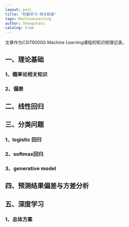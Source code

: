 ```yaml
---
layout: post
title: "机器学习-相关链接"
tags: MachineLearning
author: Shenpotato
catalog: true
---
```


文章作为CSIT6000G Machine Learning课程的知识梳理记录。



## 一、理论基础

### 1、概率论相关知识

### 2、偏差



## 二、线性回归



## 三、分类问题

### 1、logistic 回归

### 2、softmax回归

### 3、generative model



## 四、预测结果偏差与方差分析





## 五、深度学习

### 1、总体方案

## 